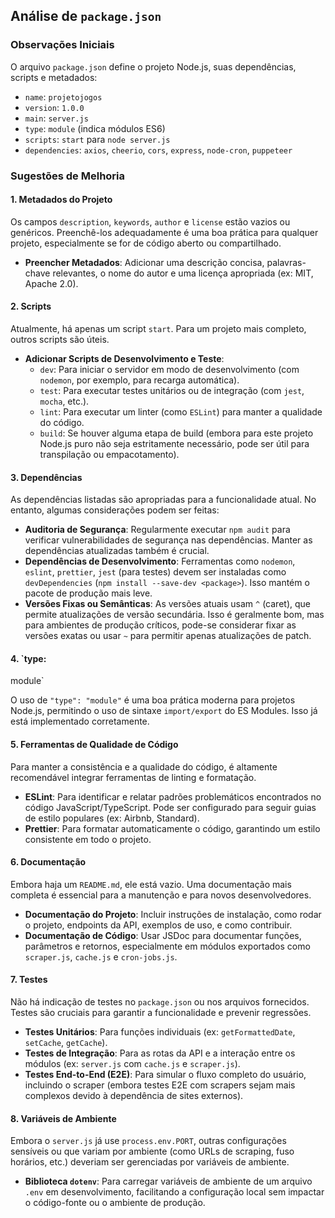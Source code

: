 ## Análise de `package.json`

### Observações Iniciais

O arquivo `package.json` define o projeto Node.js, suas dependências, scripts e metadados:
- `name`: `projetojogos`
- `version`: `1.0.0`
- `main`: `server.js`
- `type`: `module` (indica módulos ES6)
- `scripts`: `start` para `node server.js`
- `dependencies`: `axios`, `cheerio`, `cors`, `express`, `node-cron`, `puppeteer`

### Sugestões de Melhoria




#### 1. Metadados do Projeto

Os campos `description`, `keywords`, `author` e `license` estão vazios ou genéricos. Preenchê-los adequadamente é uma boa prática para qualquer projeto, especialmente se for de código aberto ou compartilhado.

- **Preencher Metadados**: Adicionar uma descrição concisa, palavras-chave relevantes, o nome do autor e uma licença apropriada (ex: MIT, Apache 2.0).

#### 2. Scripts

Atualmente, há apenas um script `start`. Para um projeto mais completo, outros scripts são úteis.

- **Adicionar Scripts de Desenvolvimento e Teste**: 
    - `dev`: Para iniciar o servidor em modo de desenvolvimento (com `nodemon`, por exemplo, para recarga automática).
    - `test`: Para executar testes unitários ou de integração (com `jest`, `mocha`, etc.).
    - `lint`: Para executar um linter (como `ESLint`) para manter a qualidade do código.
    - `build`: Se houver alguma etapa de build (embora para este projeto Node.js puro não seja estritamente necessário, pode ser útil para transpilação ou empacotamento).

#### 3. Dependências

As dependências listadas são apropriadas para a funcionalidade atual. No entanto, algumas considerações podem ser feitas:

- **Auditoria de Segurança**: Regularmente executar `npm audit` para verificar vulnerabilidades de segurança nas dependências. Manter as dependências atualizadas também é crucial.
- **Dependências de Desenvolvimento**: Ferramentas como `nodemon`, `eslint`, `prettier`, `jest` (para testes) devem ser instaladas como `devDependencies` (`npm install --save-dev <package>`). Isso mantém o pacote de produção mais leve.
- **Versões Fixas ou Semânticas**: As versões atuais usam `^` (caret), que permite atualizações de versão secundária. Isso é geralmente bom, mas para ambientes de produção críticos, pode-se considerar fixar as versões exatas ou usar `~` para permitir apenas atualizações de patch.

#### 4. `type: 


module`

O uso de `"type": "module"` é uma boa prática moderna para projetos Node.js, permitindo o uso de sintaxe `import/export` do ES Modules. Isso já está implementado corretamente.

#### 5. Ferramentas de Qualidade de Código

Para manter a consistência e a qualidade do código, é altamente recomendável integrar ferramentas de linting e formatação.

- **ESLint**: Para identificar e relatar padrões problemáticos encontrados no código JavaScript/TypeScript. Pode ser configurado para seguir guias de estilo populares (ex: Airbnb, Standard).
- **Prettier**: Para formatar automaticamente o código, garantindo um estilo consistente em todo o projeto.

#### 6. Documentação

Embora haja um `README.md`, ele está vazio. Uma documentação mais completa é essencial para a manutenção e para novos desenvolvedores.

- **Documentação do Projeto**: Incluir instruções de instalação, como rodar o projeto, endpoints da API, exemplos de uso, e como contribuir.
- **Documentação de Código**: Usar JSDoc para documentar funções, parâmetros e retornos, especialmente em módulos exportados como `scraper.js`, `cache.js` e `cron-jobs.js`.

#### 7. Testes

Não há indicação de testes no `package.json` ou nos arquivos fornecidos. Testes são cruciais para garantir a funcionalidade e prevenir regressões.

- **Testes Unitários**: Para funções individuais (ex: `getFormattedDate`, `setCache`, `getCache`).
- **Testes de Integração**: Para as rotas da API e a interação entre os módulos (ex: `server.js` com `cache.js` e `scraper.js`).
- **Testes End-to-End (E2E)**: Para simular o fluxo completo do usuário, incluindo o scraper (embora testes E2E com scrapers sejam mais complexos devido à dependência de sites externos).

#### 8. Variáveis de Ambiente

Embora o `server.js` já use `process.env.PORT`, outras configurações sensíveis ou que variam por ambiente (como URLs de scraping, fuso horários, etc.) deveriam ser gerenciadas por variáveis de ambiente.

- **Biblioteca `dotenv`**: Para carregar variáveis de ambiente de um arquivo `.env` em desenvolvimento, facilitando a configuração local sem impactar o código-fonte ou o ambiente de produção.

